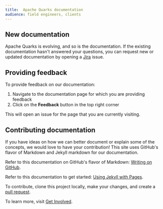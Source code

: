 ```yaml
---
title:  Apache Quarks documentation
audience: field engineers, clients
---
```


## New documentation

Apache Quarks is evolving, and so is the documentation. If the existing documentation hasn't answered your questions, you can request new or updated documentation by opening a [Jira](https://issues.apache.org/jira/browse/QUARKS) issue.

## Providing feedback

To provide feedback on our documentation:

1. Navigate to the documentation page for which you are providing feedback
1. Click on the **Feedback** button in the top right corner

This will open an issue for the page that you are currently visiting.

## Contributing documentation

If you have ideas on how we can better document or explain some of the concepts, we would love to have your contribution! This site uses GitHub's flavor of Markdown and Jekyll markdown for our documentation.

Refer to this documentation on GitHub's flavor of Markdown: [Writing on GitHub](https://help.github.com/categories/writing-on-github).

Refer to this documentation to get started: [Using Jekyll with Pages](https://help.github.com/articles/using-jekyll-with-pages/).

To contribute, clone this project locally, make your changes, and create a [pull request](https://github.com/apache/incubator-quarks-website/pulls).

To learn more, visit [Get Involved](getinvolved).
